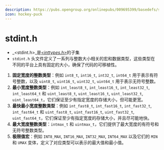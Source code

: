 ```yaml
---
description: https://pubs.opengroup.org/onlinepubs/009695399/basedefs/stdint.h.html
icon: hockey-puck
---
```


# stdint.h

* _\<stdint.h>_是[_\<inttypes.h>_](https://pubs.opengroup.org/onlinepubs/009695399/basedefs/inttypes.h.html)的子集
* `stdint.h` 头文件定义了一系列与整数大小相关的宏和数据类型，这些类型在不同的平台上具有固定的大小，确保了代码的可移植性。

1. **固定宽度的整数类型**：例如 `int8_t`, `int16_t`, `int32_t`, `int64_t` 用于表示有符号整数，以及 `uint8_t`, `uint16_t`, `uint32_t`, `uint64_t` 用于表示无符号整数。
2. **最小宽度整数类型**：例如 `int_least8_t`, `int_least16_t`, `int_least32_t`, `int_least64_t` 和 `uint_least8_t`, `uint_least16_t`, `uint_least32_t`, `uint_least64_t`，它们保证至少有指定宽度的存储大小，但可能更宽。
3. **最快最小宽度整数类型**：例如 `int_fast8_t`, `int_fast16_t`, `int_fast32_t`, `int_fast64_t` 和 `uint_fast8_t`, `uint_fast16_t`, `uint_fast32_t`, `uint_fast64_t`，它们保证至少有指定宽度的存储大小，并且尽可能地快。
4. **最大宽度整数类型**：`intmax_t` 和 `uintmax_t`，它们提供了最大宽度的有符号和无符号整数类型。
5. **极限值宏**：例如 `INT8_MAX`, `INT16_MAX`, `INT32_MAX`, `INT64_MAX` 以及它们的 `MIN` 和 `UMAX` 变体，定义了对应类型可以表示的最大值和最小值。

